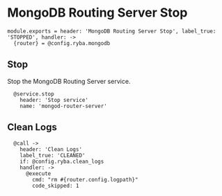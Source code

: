 
# MongoDB Routing Server Stop

    module.exports = header: 'MongoDB Routing Server Stop', label_true: 'STOPPED', handler: ->
      {router} = @config.ryba.mongodb

## Stop

Stop the MongoDB Routing Server service.

      @service.stop
        header: 'Stop service'
        name: 'mongod-router-server'

## Clean Logs

      @call ->
        header: 'Clean Logs'
        label_true: 'CLEANED'
        if: @config.ryba.clean_logs
        handler: ->
          @execute
            cmd: "rm #{router.config.logpath}"
            code_skipped: 1
